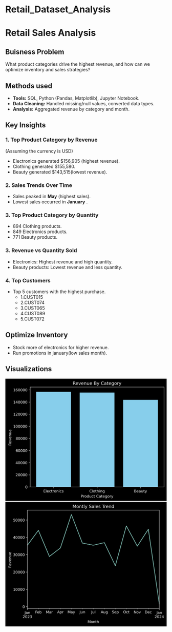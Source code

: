 # Retail_Dataset_Analysis
# Retail Sales Analysis  

## Buisness Problem
What product categories drive the highest revenue, and how can we optimize inventory and sales strategies?  

## Methods used
- **Tools:** SQL, Python (Pandas, Matplotlib), Jupyter Notebook.  
- **Data Cleaning:** Handled missing/null values, converted data types.  
- **Analysis:** Aggregated revenue by category and month.  

##  Key Insights  

### 1. Top Product Category by Revenue  
(Assuming the currency is USD)
- Electronics generated $156,905 (highest revenue).  
- Clothing generated $155,580.  
- Beauty generated $143,515(lowest revenue).  

### 2. Sales Trends Over Time  
- Sales peaked in **May** (highest sales).  
- Lowest sales occurred in **January** .

### 3. Top Product Category by Quantity
- 894 Clothing products.
- 849 Electronics products.
- 771 Beauty products.

### 3. Revenue vs Quantity Sold  
- Electronics: Highest revenue and high quantity.  
- Beauty products: Lowest revenue and less quantity.  

### 4. Top Customers  
- Top 5 customers with the highest purchase.
  - 1.CUST015
  - 2.CUST074
  - 3.CUST065
  - 4.CUST089
  - 5.CUST072

## Optimize Inventory
  - Stock more of electronics for higher revenue.
  - Run promotions in january(low sales month).
    
##  Visualizations  
 ![Revenue by Category](revenue_by_category.png)  
 ![Monthly Sales Trend](revenue_by_month.png)
